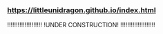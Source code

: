 ### https://littleunidragon.github.io/index.html
!!!!!!!!!!!!!!!!!!!!
!UNDER CONSTRUCTION!
!!!!!!!!!!!!!!!!!!!!
